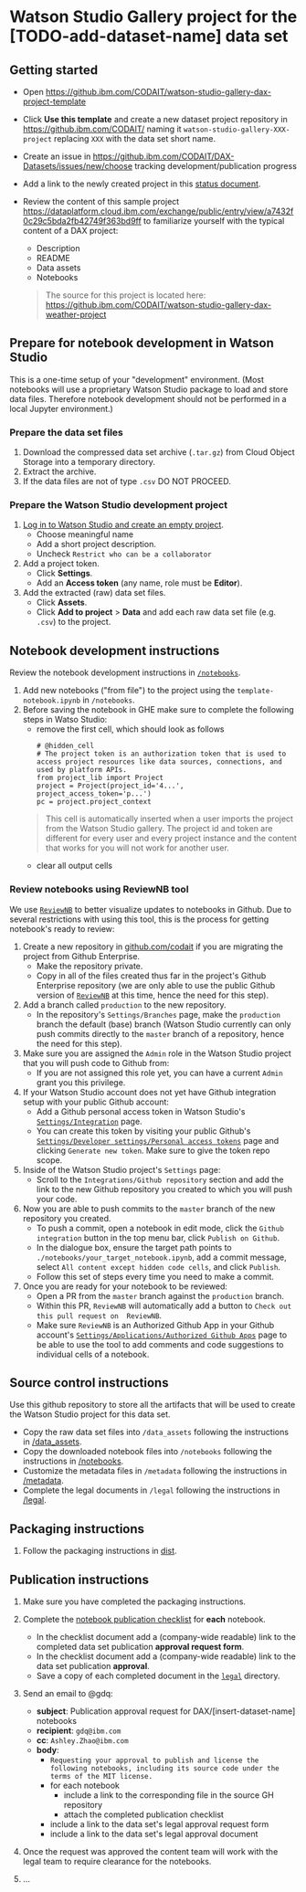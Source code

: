 # Watson Studio Gallery project for the [TODO-add-dataset-name] data set

## Getting started

- Open https://github.ibm.com/CODAIT/watson-studio-gallery-dax-project-template
- Click **Use this template** and create a new dataset project repository in https://github.ibm.com/CODAIT/ naming it `watson-studio-gallery-XXX-project`  replacing `XXX` with the data set short name.
- Create an issue in https://github.ibm.com/CODAIT/DAX-Datasets/issues/new/choose tracking development/publication progress
- Add a link to the newly created project in this [status document](https://github.ibm.com/CODAIT/DAX-Datasets/blob/master/OWNERS.md).
- Review the content of this sample project https://dataplatform.cloud.ibm.com/exchange/public/entry/view/a7432f0c29c5bda2fb42749f363bd9ff to familiarize yourself with the typical content of a DAX project:
  - Description
  - README
  - Data assets
  - Notebooks
  
  > The source for this project is located here: https://github.ibm.com/CODAIT/watson-studio-gallery-dax-weather-project

## Prepare for notebook development in Watson Studio

This is a one-time setup of your "development" environment. (Most notebooks will use a proprietary Watson Studio package to load and store data files. Therefore notebook development should not be performed in a local Jupyter environment.)

### Prepare the data set files

1. Download the compressed data set archive (`.tar.gz`) from Cloud Object Storage into a temporary directory.
1. Extract the archive.
1. If the data files are not of type `.csv` DO NOT PROCEED.

### Prepare the Watson Studio development project

1. [Log in to Watson Studio and create an empty project](https://dataplatform.cloud.ibm.com/projects/new-project?context=wdp).
   - Choose meaningful name
   - Add a short project description.
   - Uncheck `Restrict who can be a collaborator`
1. Add a project token.
   - Click **Settings**.
   - Add an **Access token** (any name, role must be **Editor**).
1. Add the extracted (raw) data set files.   
   - Click **Assets**.
   - Click **Add to project** > **Data** and add each raw data set file (e.g. `.csv`) to the project.

## Notebook development instructions

Review the notebook development instructions in [`/notebooks`](/notebooks).

1. Add new notebooks ("from file") to the project using the `template-notebook.ipynb` in `/notebooks`.
1. Before saving the notebook in GHE make sure to complete the following steps in Watso Studio:
   - remove the first cell, which should look as follows
     ```
     # @hidden_cell
     # The project token is an authorization token that is used to access project resources like data sources, connections, and used by platform APIs.
     from project_lib import Project
     project = Project(project_id='4...', project_access_token='p...')
     pc = project.project_context
     ```
    > This cell is automatically inserted when a user imports the project from the Watson Studio gallery. The project id and token are different for every user and every project instance and the content that works for you will not work for another user.
   - clear all output cells
   
### Review notebooks using ReviewNB tool

We use [`ReviewNB`](https://www.reviewnb.com/) to better visualize updates to notebooks in Github. Due to several restrictions with using this tool, this is the process for getting notebook's ready to review:

1. Create a new repository in [github.com/codait](github.com/codait) if you are migrating the project from Github Enterprise.
   - Make the repository private.
   - Copy in all of the files created thus far in the project's Github Enterprise repository (we are only able to use the public Github version of [`ReviewNB`](https://www.reviewnb.com/) at this time, hence the need for this step).
2. Add a branch called `production` to the new repository.
   - In the repository's `Settings/Branches` page, make the `production` branch the default (base) branch (Watson Studio currently can only push commits directly to the `master` branch of a repository, hence the need for this step).
3. Make sure you are assigned the `Admin` role in the Watson Studio project that you will push code to Github from:
   - If you are not assigned this role yet, you can have a current `Admin` grant you this privilege. 
4. If your Watson Studio account does not yet have Github integration setup with your public Github account:
   - Add a Github personal access token in Watson Studio's [`Settings/Integration`](https://dataplatform.cloud.ibm.com/settings/integrations) page. 
   - You can create this token by visiting your public Github's [`Settings/Developer settings/Personal access tokens`](https://github.com/settings/tokens) page and clicking `Generate new token`. Make sure to give the token repo scope. 
5. Inside of the Watson Studio project's `Settings` page:
   - Scroll to the `Integrations/Github repository` section and add the link to the new Github repository you created to which you will push your code.  
6. Now you are able to push commits to the `master` branch of the new repository you created. 
   - To push a commit, open a notebook in edit mode, click the `Github integration` button in the top menu bar, click `Publish on Github`. 
   - In the dialogue box, ensure the target path points to `./notebooks/your_target_notebook.ipynb`, add a commit message, select `All content except hidden code cells`, and click `Publish`. 
   - Follow this set of steps every time you need to make a commit.
7. Once you are ready for your notebook to be reviewed: 
   - Open a PR from the `master` branch against the `production` branch. 
   - Within this PR, `ReviewNB` will automatically add a button to `Check out this pull request on  ReviewNB`. 
   - Make sure `ReviewNB` is an Authorized Github App in your Github account's [`Settings/Applications/Authorized Github Apps`](https://github.com/settings/apps/authorizations) page to be able to use the tool to add comments and code suggestions to individual cells of a notebook. 


## Source control instructions

Use this github repository to store all the artifacts that will be used to create the Watson Studio project for this data set.

- Copy the raw data set files into `/data_assets` following the instructions in [/data_assets](/data_assets).
- Copy the downloaded notebook files into `/notebooks` following the instructions in [/notebooks](/notebooks).
- Customize the metadata files in `/metadata` following the instructions in [/metadata](/metadata).
- Complete the legal documents in `/legal` following the instructions in [/legal](/legal).


## Packaging instructions

1. Follow the packaging instructions in [dist](dist/). 

## Publication instructions

1. Make sure you have completed the packaging instructions.
1. Complete the [notebook publication checklist](https://github.ibm.com/CODAIT/watson-studio-gallery-dax-project-template/blob/master/legal/Watson%20Studio%20Legal%20Checklist%20-%20notebook_tutorial%20(updt%20May%2030%2C2018).docx) for **each** notebook.
   * In the checklist document add a (company-wide readable) link to the completed data set publication **approval request form**.
   * In the checklist document add a (company-wide readable) link to the data set publication **approval**. 
   * Save a copy of each completed document in the [`legal`](legal/) directory.
1. Send an email to @gdq:
   * **subject**: Publication approval request for DAX/[insert-dataset-name] notebooks  
   * **recipient**: `gdq@ibm.com`
   * **cc**: `Ashley.Zhao@ibm.com`
   * **body**:
      * `Requesting your approval to publish and license the following notebooks, including its source code under the terms of the MIT license.`
      * for each notebook
        * include a link to the corresponding file in the source GH repository
        * attach the completed publication checklist
      * include a link to the data set's legal approval request form
      * include a link to the data set's legal approval document

1. Once the request was approved the content team will work with the legal team to require clearance for the notebooks.
1. ...
